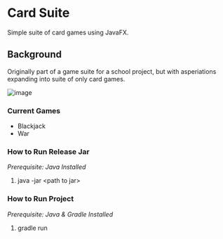 # Card Suite
Simple suite of card games using JavaFX.

## Background
Originally part of a game suite for a school project, but with asperiations expanding into suite of only card games.

![image](https://github.com/delbertina/CardSuite/assets/6349928/7c82213f-f0f6-4db5-8648-6a805674d4a8)


### Current Games
* Blackjack
* War

### How to Run Release Jar
*Prerequisite: Java Installed*
1. java -jar <path to jar\>

### How to Run Project
*Prerequisite: Java & Gradle Installed*
1. gradle run
